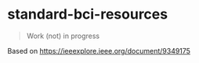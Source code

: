 # standard-bci-resources
> Work (not) in progress

Based on https://ieeexplore.ieee.org/document/9349175